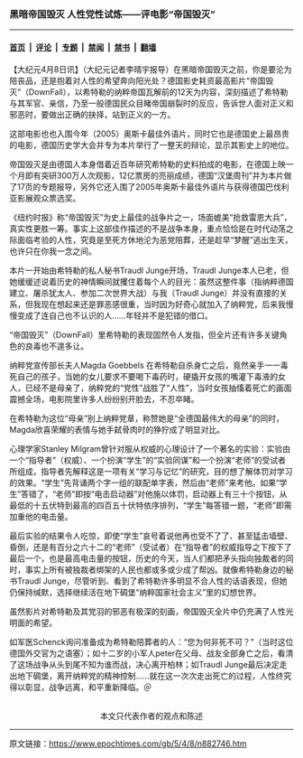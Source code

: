 ### 黑暗帝国毁灭 人性党性试炼——评电影“帝国毁灭”

---

#### [首页](../../../..?n882746) &nbsp;|&nbsp; [评论](../../../../../epoch-comment?n882746) &nbsp;|&nbsp; [专题](../../../../../epoch-special?n882746) &nbsp;|&nbsp; [禁闻](../../../../../epoch-news?n882746) &nbsp;|&nbsp; [禁书](../../../../../books?n882746) &nbsp;|&nbsp; [翻墙](https://github.com/gfw-breaker/nogfw/blob/master/README.md?n882746)


<div class="post_content" id="artbody" itemprop="articleBody">
 <!-- article content begin -->
 <p>
  【大纪元4月8日讯】（大纪元记者李晴宇报导）在黑暗帝国毁灭之前，你是要沦为陪丧品，还是抱着对人性的希望奔向阳光处？德国影史耗资最高影片“帝国毁灭”（DownFall），以希特勒的纳粹帝国瓦解前的12天为内容，深刻描述了希特勒与其军官、亲信，乃至一般德国民众目睹帝国崩裂时的反应，告诉世人面对正义和邪恶时，要做出正确的抉择，站到正义的一方。
 </p>
 <p>
  这部电影也也入围今年（2005）奥斯卡最佳外语片，同时它也是德国史上最昂贵的电影，德国历史学大会并专为本片举行了一整天的辩论，显示其影史上的地位。
 </p>
 <p>
  帝国毁灭是由德国人本身借着近百年研究希特勒的史料拍成的电影，在德国上映一个月即有突研300万人次观影，12亿票房的亮丽成绩，德国“汉堡周刊”并为本片做了17页的专题报导，另外它还入围了2005年奥斯卡最佳外语片与获得德国巴伐利亚影展观众票选奖。
 </p>
 <p>
  《纽约时报》称“帝国毁灭”为史上最佳的战争片之一，场面媲美“抢救雷恩大兵”，真实性更胜一筹。事实上这部佳作描述的不是战争本身，重点恰恰是在时代动荡之际面临考验的人性，究竟是至死方休地沦为恶党陪葬，还是趁早“梦醒”逃出生天，也许只在你我一念之间。
 </p>
 <p>
  本片一开始由希特勒的私人秘书Traudl Junge开场，Traudl Junge本人已老，但她缓缓述说着历史的神情瞬间就攫住着每个人的目光：虽然这整件事（指纳粹德国建立、屠杀犹太人、参加二次世界大战）与我（Traudl Junge）并没有直接的关系，但我现在想起来还是罪恶感很重，当时因为好奇心就加入了纳粹党，后来我慢慢变成了连自己也不认识的人……年轻并不是犯错的借口。
 </p>
 <p>
  “帝国毁灭”（DownFall）里希特勒的表现固然令人发指，但全片还有许多关键角色的良毒也不遑多让。
 </p>
 <p>
  纳粹党宣传部长夫人Magda Goebbels 在希特勒自杀身亡之后，竟然亲手一一毒死自己的孩子，当她的女儿要求不要喝下毒药时，硬撬开女孩的嘴灌下毒液的女人，已经不是母亲了，纳粹党的“党性”战胜了“人性”，当时女孩抽慉着死亡的画面震撼全场，电影院里许多人纷纷别开脸去，不忍卒睹。
 </p>
 <p>
  在希特勒为这位“母亲”别上纳粹党章，称赞她是“全德国最伟大的母亲”的同时， Magda欣喜荣耀的表情与她手弑骨肉时的狰狞成了明显对比。
 </p>
 <p>
  心理学家Stanley Milgram曾针对服从权威的心理设计了一个著名的实验：实验由一个“指导者”（权威）、一个扮演“学生”的“实验同谋”和一个扮演“老师”的受试者所组成，指导者先解释这是一项有关“学习与记忆”的研究，目的想了解体罚对学习的效果。“学生”先背诵两个字一组的联配单字表，然后由“老师”来考他。如果“学生”答错了，“老师”即按“电击启动器”对他施以体罚，启动器上有三十个按钮，从最低的十五伏特到最高的四百五十伏特依序排列，“学生”每答错一题，“老师”即需加重他的电击量。
 </p>
 <p>
  最后实验的结果令人吃惊，即使“学生”哀号着说他再也受不了了、甚至猛击墙壁、昏倒，还是有百分之六十二的“老师”（受试者）在“指导者”的权威指导之下按下了最后一个，也是最高电击量的按钮，历史的今天，当人们都把矛头指向独裁者的同时，事实上所有被独裁者绑架的人民也都或多或少成了帮凶。就像希特勒身边的秘书Traudl Junge，尽管听到、看到了希特勒许多明显不合人性的话语表现，但她仍保持缄默，选择继续活在地下碉堡“纳粹国家社会主义”里的幻想世界。
 </p>
 <p>
  虽然影片对希特勒及其党羽的邪恶有极深的刻画，帝国毁灭全片中仍充满了人性光明面的希望。
 </p>
 <p>
  如军医Schenck询问准备成为希特勒陪葬者的人：“您为何非死不可？”（当时这位德国外交官为之语塞）；如十二岁的小军人peter在父母、战友全部身亡之后，看清了这场战争从头到尾不知为谁而战，决心离开柏林；如Traudl Junge最后决定走出地下碉堡，离开纳粹党的精神控制……就在这一次次走出死亡的过程，人性终究得以彰显，战争远离，和平重新降临。＠
  <br/>
  <font color="#ffffff">
   (http://www.dajiyuan.com)
  </font>
  <br/>
  <center>
   <font class="GY16">
    本文只代表作者的观点和陈述
   </font>
  </center>
 </p>
 <!-- article content end -->
 <div id="below_article_ad">
 </div>
</div>


---

原文链接：https://www.epochtimes.com/gb/5/4/8/n882746.htm